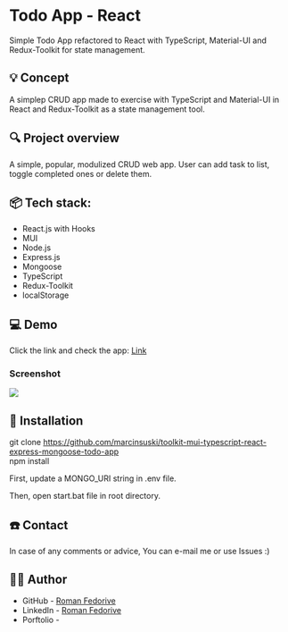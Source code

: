 # Todo App - React
Simple Todo App refactored to React with TypeScript, Material-UI and Redux-Toolkit for state management.

## 💡 Concept 
A simplep CRUD app made to exercise with TypeScript and Material-UI in React and Redux-Toolkit as a state management tool.

 
## 🔍 Project overview 
A simple, popular, modulized CRUD web app. User can add task to list, toggle completed ones or delete them.

## 📦 Tech stack:
- React.js with Hooks
- MUI
- Node.js
- Express.js
- Mongoose
- TypeScript
- Redux-Toolkit
- localStorage

## 💻 Demo
Click the link and check the app: [Link](https://ms-todo-app-react.netlify.app/)

### Screenshot

![](./src/assets/screenshot.JPG)

## 💾 Installation
git clone https://github.com/marcinsuski/toolkit-mui-typescript-react-express-mongoose-todo-app <br>
npm install<br>


First, update a MONGO_URI string in .env file.<br>

Then, open start.bat file in root directory.<br>

## ☎️ Contact
In case of any comments or advice, You can e-mail me or use Issues :)

## 🧙‍♂️ Author
- GitHub - [Roman Fedorive](https://github.com/Lishtcomet53)
- LinkedIn - [Roman Fedorive](https://www.linkedin.com/in/roman-fedoriv-396710335/)
- Porftolio - 
